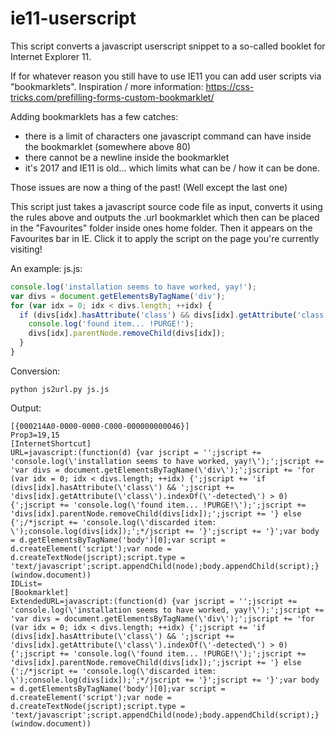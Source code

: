 # ie11-userscript
This script converts a javascript userscript snippet to a so-called booklet for Internet Explorer 11.

If for whatever reason you still have to use IE11 you can add user scripts via "bookmarklets". Inspiration / more information: https://css-tricks.com/prefilling-forms-custom-bookmarklet/

Adding bookmarklets has a few catches:
* there is a limit of characters one javascript command can have inside the bookmarklet (somewhere above 80)
* there cannot be a newline inside the bookmarklet
* it's 2017 and IE11 is old... which limits what can be / how it can be done.

Those issues are now a thing of the past! (Well except the last one)

This script just takes a javascript source code file as input, converts it using the rules above and outputs the .url bookmarklet which then can be placed in the "Favourites" folder inside ones home folder. Then it appears on the Favourites bar in IE. Click it to apply the script on the page you're currently visiting!

An example:
js.js:
```javascript
console.log('installation seems to have worked, yay!');
var divs = document.getElementsByTagName('div');
for (var idx = 0; idx < divs.length; ++idx) {
  if (divs[idx].hasAttribute('class') && divs[idx].getAttribute('class').indexOf('ua-detected') >= 0) {
    console.log('found item... !PURGE!');
    divs[idx].parentNode.removeChild(divs[idx]);
  }
}
```
Conversion:
```
python js2url.py js.js
```

Output:
```
[{000214A0-0000-0000-C000-000000000046}]
Prop3=19,15
[InternetShortcut]
URL=javascript:(function(d) {var jscript = '';jscript += 'console.log(\'installation seems to have worked, yay!\');';jscript += 'var divs = document.getElementsByTagName(\'div\');';jscript += 'for (var idx = 0; idx < divs.length; ++idx) {';jscript += 'if (divs[idx].hasAttribute(\'class\') && ';jscript += 'divs[idx].getAttribute(\'class\').indexOf(\'-detected\') > 0) {';jscript += 'console.log(\'found item... !PURGE!\');';jscript += 'divs[idx].parentNode.removeChild(divs[idx]);';jscript += '} else {';/*jscript += 'console.log(\'discarded item: \');console.log(divs[idx]);';*/jscript += '}';jscript += '}';var body = d.getElementsByTagName('body')[0];var script = d.createElement('script');var node = d.createTextNode(jscript);script.type = 'text/javascript';script.appendChild(node);body.appendChild(script);}(window.document))
IDList=
[Bookmarklet]
ExtendedURL=javascript:(function(d) {var jscript = '';jscript += 'console.log(\'installation seems to have worked, yay!\');';jscript += 'var divs = document.getElementsByTagName(\'div\');';jscript += 'for (var idx = 0; idx < divs.length; ++idx) {';jscript += 'if (divs[idx].hasAttribute(\'class\') && ';jscript += 'divs[idx].getAttribute(\'class\').indexOf(\'-detected\') > 0) {';jscript += 'console.log(\'found item... !PURGE!\');';jscript += 'divs[idx].parentNode.removeChild(divs[idx]);';jscript += '} else {';/*jscript += 'console.log(\'discarded item: \');console.log(divs[idx]);';*/jscript += '}';jscript += '}';var body = d.getElementsByTagName('body')[0];var script = d.createElement('script');var node = d.createTextNode(jscript);script.type = 'text/javascript';script.appendChild(node);body.appendChild(script);}(window.document))
```
